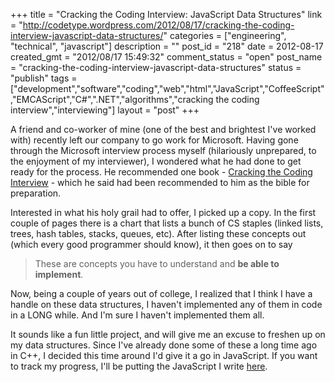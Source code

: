 +++
title = "Cracking the Coding Interview: JavaScript Data Structures"
link = "http://codetype.wordpress.com/2012/08/17/cracking-the-coding-interview-javascript-data-structures/"
categories = ["engineering", "technical", "javascript"]
description = ""
post_id = "218"
date = 2012-08-17
created_gmt = "2012/08/17 15:49:32"
comment_status = "open"
post_name = "cracking-the-coding-interview-javascript-data-structures"
status = "publish"
tags = ["development","software","coding","web","html","JavaScript","CoffeeScript","EMCAScript","C#",".NET","algorithms","cracking the coding interview","interviewing"]
layout = "post"
+++

A friend and co-worker of mine (one of the best and brightest I've worked with) recently left our company to go work for Microsoft. Having gone through the Microsoft interview process myself (hilariously unprepared, to the enjoyment of my interviewer), I wondered what he had done to get ready for the process. He recommended one book - [Cracking the Coding Interview](http://www.amazon.com/gp/product/098478280X/ref=as_li_qf_sp_asin_il_tl?ie=UTF8&camp=1789&creative=9325&creativeASIN=098478280X&linkCode=as2&tag=aplfopoex-20) \- which he said had been recommended to him as the bible for preparation.

Interested in what his holy grail had to offer, I picked up a copy. In the first couple of pages there is a chart that lists a bunch of CS staples (linked lists, trees, hash tables, stacks, queues, etc). After listing these concepts out (which every good programmer should know), it then goes on to say

> These are concepts you have to understand and **be able to implement**.

Now, being a couple of years out of college, I realized that I think I have a handle on these data structures, I haven't implemented any of them in code in a LONG while. And I'm sure I haven't implemented them all.

It sounds like a fun little project, and will give me an excuse to freshen up on my data structures. Since I've already done some of these a long time ago in C++, I decided this time around I'd give it a go in JavaScript. If you want to track my progress, I'll be putting the JavaScript I write [here](https://github.com/duereg/js-algorithms).
